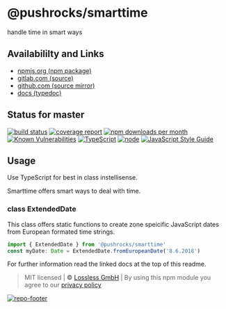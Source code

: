 # @pushrocks/smarttime
handle time in smart ways

## Availabililty and Links
* [npmjs.org (npm package)](https://www.npmjs.com/package/@pushrocks/smarttime)
* [gitlab.com (source)](https://gitlab.com/pushrocks/smarttime)
* [github.com (source mirror)](https://github.com/pushrocks/smarttime)
* [docs (typedoc)](https://pushrocks.gitlab.io/smarttime/)

## Status for master
[![build status](https://gitlab.com/pushrocks/smarttime/badges/master/build.svg)](https://gitlab.com/pushrocks/smarttime/commits/master)
[![coverage report](https://gitlab.com/pushrocks/smarttime/badges/master/coverage.svg)](https://gitlab.com/pushrocks/smarttime/commits/master)
[![npm downloads per month](https://img.shields.io/npm/dm/@pushrocks/smarttime.svg)](https://www.npmjs.com/package/@pushrocks/smarttime)
[![Known Vulnerabilities](https://snyk.io/test/npm/@pushrocks/smarttime/badge.svg)](https://snyk.io/test/npm/@pushrocks/smarttime)
[![TypeScript](https://img.shields.io/badge/TypeScript->=%203.x-blue.svg)](https://nodejs.org/dist/latest-v10.x/docs/api/)
[![node](https://img.shields.io/badge/node->=%2010.x.x-blue.svg)](https://nodejs.org/dist/latest-v10.x/docs/api/)
[![JavaScript Style Guide](https://img.shields.io/badge/code%20style-prettier-ff69b4.svg)](https://prettier.io/)

## Usage

Use TypeScript for best in class instellisense.

Smarttime offers smart ways to deal with time.

### class ExtendedDate

This class offers static functions to create zone speicific JavaScript dates from European formated time strings.

```TypeScript
import { ExtendedDate } from '@pushrocks/smarttime'
const myDate: Date = ExtendedDate.fromEuropeanDate('8.6.2018')
```

For further information read the linked docs at the top of this readme.

> MIT licensed | **&copy;** [Lossless GmbH](https://lossless.gmbh)
| By using this npm module you agree to our [privacy policy](https://lossless.gmbH/privacy.html)

[![repo-footer](https://pushrocks.gitlab.io/assets/repo-footer.svg)](https://maintainedby.lossless.com)
